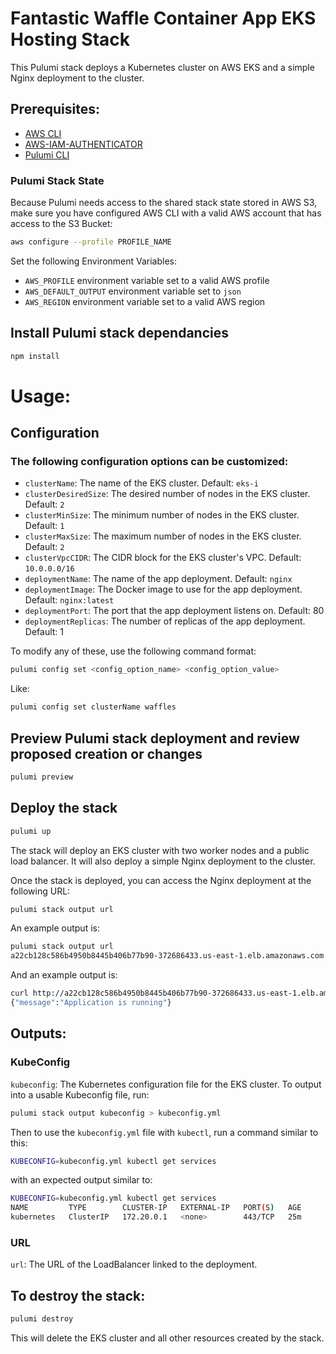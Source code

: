 # Fantastic Waffle Container App EKS Hosting Stack

This Pulumi stack deploys a Kubernetes cluster on AWS EKS and a simple Nginx deployment to the cluster.

## Prerequisites:

- [AWS CLI](https://docs.aws.amazon.com/cli/latest/userguide/getting-started-install.html)
- [AWS-IAM-AUTHENTICATOR](https://docs.aws.amazon.com/eks/latest/userguide/install-aws-iam-authenticator.html)
- [Pulumi CLI](https://www.pulumi.com/docs/install/)

### Pulumi Stack State

Because Pulumi needs access to the shared stack state stored in AWS S3, make sure you have configured AWS CLI with a valid AWS account that has access to the S3 Bucket:

```bash
aws configure --profile PROFILE_NAME
```

Set the following Environment Variables:

- `AWS_PROFILE` environment variable set to a valid AWS profile
- `AWS_DEFAULT_OUTPUT` environment variable set to `json`
- `AWS_REGION` environment variable set to a valid AWS region

## Install Pulumi stack dependancies

```bash
npm install
```

# Usage:

## Configuration

### The following configuration options can be customized:

- `clusterName`: The name of the EKS cluster. Default: `eks-i`
- `clusterDesiredSize`: The desired number of nodes in the EKS cluster. Default: `2`
- `clusterMinSize`: The minimum number of nodes in the EKS cluster. Default: `1`
- `clusterMaxSize`: The maximum number of nodes in the EKS cluster. Default: `2`
- `clusterVpcCIDR`: The CIDR block for the EKS cluster's VPC. Default: `10.0.0.0/16`
- `deploymentName`: The name of the app deployment. Default: `nginx`
- `deploymentImage`: The Docker image to use for the app deployment. Default: `nginx:latest`
- `deploymentPort`: The port that the app deployment listens on. Default: 80
- `deploymentReplicas`: The number of replicas of the app deployment. Default: 1

To modify any of these, use the following command format:

```bash
pulumi config set <config_option_name> <config_option_value>
```

Like:

```bash
pulumi config set clusterName waffles
```

## Preview Pulumi stack deployment and review proposed creation or changes

```bash
pulumi preview
```

## Deploy the stack

```bash
pulumi up
```

The stack will deploy an EKS cluster with two worker nodes and a public load balancer. It will also deploy a simple Nginx deployment to the cluster.

Once the stack is deployed, you can access the Nginx deployment at the following URL:

```bash
pulumi stack output url
```

An example output is:

```bash
pulumi stack output url
a22cb128c586b4950b8445b406b77b90-372686433.us-east-1.elb.amazonaws.com
```

And an example output is:

```bash
curl http://a22cb128c586b4950b8445b406b77b90-372686433.us-east-1.elb.amazonaws.com/v1/
{"message":"Application is running"}
```

## Outputs:

### KubeConfig

`kubeconfig`: The Kubernetes configuration file for the EKS cluster. To output into a usable Kubeconfig file, run:

```bash
pulumi stack output kubeconfig > kubeconfig.yml
```

Then to use the `kubeconfig.yml` file with `kubectl`, run a command similar to this:

```bash
KUBECONFIG=kubeconfig.yml kubectl get services
```

with an expected output similar to:

```bash
KUBECONFIG=kubeconfig.yml kubectl get services
NAME         TYPE        CLUSTER-IP   EXTERNAL-IP   PORT(S)   AGE
kubernetes   ClusterIP   172.20.0.1   <none>        443/TCP   25m
```

### URL

`url`: The URL of the LoadBalancer linked to the deployment.

## To destroy the stack:

```bash
pulumi destroy
```

This will delete the EKS cluster and all other resources created by the stack.
